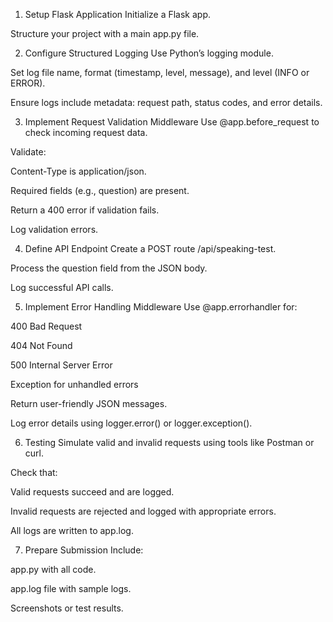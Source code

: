 
1. Setup Flask Application
   Initialize a Flask app.

Structure your project with a main app.py file.

2. Configure Structured Logging
   Use Python’s logging module.

Set log file name, format (timestamp, level, message), and level (INFO or ERROR).

Ensure logs include metadata: request path, status codes, and error details.

3. Implement Request Validation Middleware
   Use @app.before_request to check incoming request data.

Validate:

Content-Type is application/json.

Required fields (e.g., question) are present.

Return a 400 error if validation fails.

Log validation errors.

4. Define API Endpoint
   Create a POST route /api/speaking-test.

Process the question field from the JSON body.

Log successful API calls.

5. Implement Error Handling Middleware
   Use @app.errorhandler for:

400 Bad Request

404 Not Found

500 Internal Server Error

Exception for unhandled errors

Return user-friendly JSON messages.

Log error details using logger.error() or logger.exception().

6. Testing
   Simulate valid and invalid requests using tools like Postman or curl.

Check that:

Valid requests succeed and are logged.

Invalid requests are rejected and logged with appropriate errors.

All logs are written to app.log.

7. Prepare Submission
   Include:

app.py with all code.

app.log file with sample logs.

Screenshots or test results.
